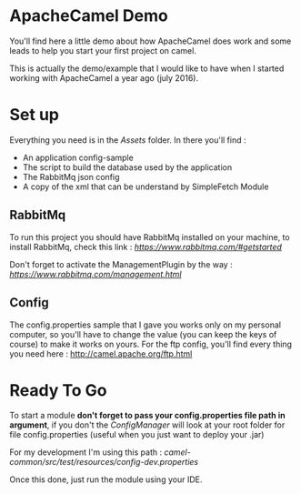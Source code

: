 # ApacheCamel Demo

You'll find here a little demo about how ApacheCamel does work and some leads
to help you start your first project on camel.

This is actually the demo/example that I would like to have when I started
working with ApacheCamel a year ago (july 2016).

# Set up

Everything you need is in the _Assets_ folder.
In there you'll find :
* An application config-sample
* The script to build the database used by the application
* The RabbitMq json config
* A copy of the xml that can be understand by SimpleFetch Module


## RabbitMq

To run this project you should have RabbitMq installed on your machine, to install
RabbitMq, check this link : _https://www.rabbitmq.com/#getstarted_

Don't forget to activate the ManagementPlugin by the way : _https://www.rabbitmq.com/management.html_

## Config

The config.properties sample that I gave you works only on my personal computer, so you'll have to change the value (you can keep the keys of course) to make it works on yours.
For the ftp config, you'll find every thing you need here : http://camel.apache.org/ftp.html

# Ready To Go

To start a module **don't forget to pass your config.properties file path
in argument**, if you don't the _ConfigManager_ will look at your root folder for file config.properties (useful when you just want to deploy your .jar)

For my development I'm using this path : _camel-common/src/test/resources/config-dev.properties_

Once this done, just run the module using your IDE.

